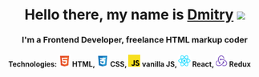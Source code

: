 <h1 align="center">Hello there, my name is <a href="https://t.me/dm_ezhov" target="_blank">Dmitry</a> 
<img src="https://github.com/blackcater/blackcater/raw/main/images/Hi.gif" height="32"/></h1>
<h3 align="center">I'm a Frontend Developer, freelance HTML markup coder</h3>

<h4>Technologies: <img src="/images/html-5-icon.svg" alt="icon" width="24" height="24"> HTML, <img src="/images/css-3-icon.svg" alt="icon" width="24" height="24"> CSS, <img src="/images/javascript-icon.svg" alt="icon" width="24" height="24"> vanilla JS, <img src="/images/react-icon.svg" alt="icon" width="24" height="24"> React, <img src="/images/redux-icon.svg" alt="icon" width="24" height="24"> Redux </h4>





